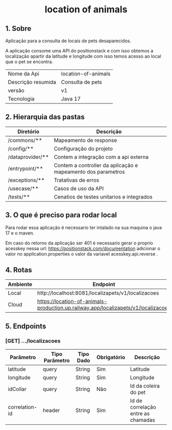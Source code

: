 <h1 align="center">
  location of animals
</h1>


## 1. Sobre

Aplicação para a consulta de locais de pets desaparecidos.

A aplicação consome uma API do positionstack e com isso obtemos a localização apartir da latitude e longitude com isso temos acesso ao local que o pet se encontra.


| |  |
|----------|----------|
| Nome da Api | location-of-animals |
| Descrição resumida |Consulta de pets|
| versão | v1 |
| Tecnologia | Java 17 |

## 2. Hierarquia das pastas
| **Diretório** | **Descrição** |
|---------------|---------------|
| /commons/** | Mapeamento de response |
| /config/** | Configuração do projeto |
| /dataprovider/** | Contem a integração com a api externa |
| /entrypoint/** | Contem a controller da aplicação e mapeamento dos parametros |
| /exceptions/** | Tratativas de erros |
| /usecase/** | Casos de uso da API |
| /tests/** | Cenatios de testes unitarios e integrados |

## 3. O que é preciso para rodar local

Para rodar essa aplicação é necessario ter intalado na sua maquina o java 17 e o maven.

Em caso do retorno da aplicação ser 401 é necessario gerar o proprio acesskey nessa url: https://positionstack.com/documentation adicionar o valor no application.properties o valor da variavel acesskey.api.reverse .


## 4. Rotas
| Ambiente | Endpoint |
|----------|----------|
| Local | http://localhost:8081/localizapets/v1/localizacoes |
| Cloud | https://location-of-animals-production.up.railway.app/localizapets/v1/localizacoes|


## 5. Endpoints

### [GET] .../localizacoes
| Parâmetro | Tipo Parâmetro |Tipo Dado| Obrigatório | Descrição |
|-----------|----------------|---------|-------------|-----------|
|latitude|query|String|Sim|Latitude|
|longitude|query|String|Sim|Longitude|
|idCollar|query|String|Não|Id da coleira do pet|
|correlation-id|header|String|Sim|Id de correlação entre as chamadas|


